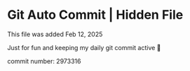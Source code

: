 # Git Auto Commit | Hidden File

This file was added Feb 12, 2025

Just for fun and keeping my daily git commit active 🤪

commit number: 2973316
